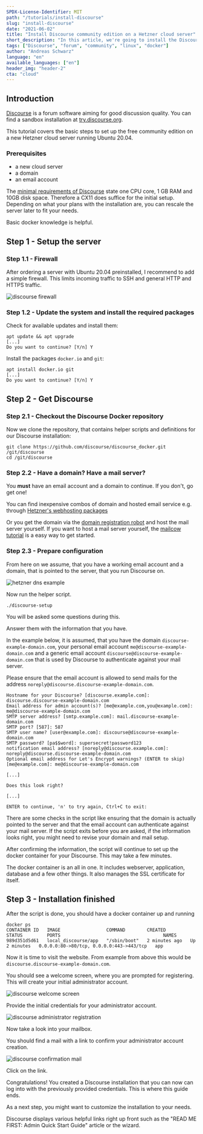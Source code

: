 ```yaml
---
SPDX-License-Identifier: MIT
path: "/tutorials/install-discourse"
slug: "install-discourse"
date: "2021-06-02"
title: "Install Discourse community edition on a Hetzner cloud server"
short_description: "In this article, we're going to install the Discourse community edition on a Hetzner cloud server"
tags: ["Discourse", "forum", "community", "linux", "docker"]
author: "Andreas Schwarz"
language: "en"
available_languages: ["en"]
header_img: "header-2"
cta: "cloud"
---
```


## Introduction

[Discourse](https://github.com/discourse/discourse) is a forum software aiming for good discussion quality. You can find a sandbox installation at [try.discourse.org](https://try.discourse.org/).

This tutorial covers the basic steps to set up the free community edition on a new Hetzner cloud server running Ubuntu 20.04. 

### Prerequisites

- a new cloud server
- a domain
- an email account

The [minimal requirements of Discourse](https://github.com/discourse/discourse/blob/master/docs/INSTALL.md#hardware-requirements) state one CPU core, 1 GB RAM and 10GB disk space. Therefore a CX11 does suffice for the initial setup. Depending on what your plans with the installation are, you can rescale the server later to fit your needs.

Basic docker knowledge is helpful.

## Step 1 - Setup the server

### Step 1.1 - Firewall

After ordering a server with Ubuntu 20.04 preinstalled, I recommend to add a simple firewall. This limits incoming traffic to SSH and general HTTP and HTTPS traffic.

![discourse firewall](images/cloud_firewall_ssh+web.png)

### Step 1.2 - Update the system and install the required packages

Check for available updates and install them:

```console
apt update && apt upgrade
[...]
Do you want to continue? [Y/n] Y                                                          
```

Install the packages `docker.io` and `git`:  

```console
apt install docker.io git
[...]
Do you want to continue? [Y/n] Y                                                          
```

## Step 2 - Get Discourse

### Step 2.1 - Checkout the Discourse Docker repository

Now we clone the repository, that contains helper scripts and definitions for our Discourse installation:

```console
git clone https://github.com/discourse/discourse_docker.git /git/discourse
cd /git/discourse
```

### Step 2.2 - Have a domain? Have a mail server?

You **must** have an email account and a domain to continue. If you don't, go get one! 

You can find inexpensive combos of domain and hosted email service e.g. through [Hetzner's webhosting packages](https://www.hetzner.com/webhosting)

Or you get the domain via the [domain registration robot](https://www.hetzner.com/registrationrobot) and host the mail server yourself. If you want to host a mail server yourself, the [mailcow tutorial](https://community.hetzner.com/tutorials/setup-mailserver-with-mailcow) is a easy way to get started.

### Step 2.3 - Prepare configuration

From here on we assume, that you have a working email account and a domain, that is pointed to the server, that you run Discourse on.

![hetzner dns example](images/discourse_domain_dns.png)

Now run the helper script.

```console
./discourse-setup
```

You will be asked some questions during this.

Answer them with the information that you have.

In the example below, it is assumed, that you have the domain `discourse-example-domain.com`, your personal email account `me@discourse-example-domain.com` and a generic email account `discourse@discourse-example-domain.com` that is used by Discourse to authenticate against your mail server.

Please ensure that the email account is allowed to send mails for the address `noreply@discourse.discourse-example-domain.com`.

```console
Hostname for your Discourse? [discourse.example.com]: discourse.discourse-example-domain.com
Email address for admin account(s)? [me@example.com,you@example.com]: me@discourse-example-domain.com
SMTP server address? [smtp.example.com]: mail.discourse-example-domain.com
SMTP port? [587]: 587
SMTP user name? [user@example.com]: discourse@discourse-example-domain.com
SMTP password? [pa$$word]: supersecret!password123
notification email address? [noreply@discourse.example.com]: noreply@discourse.discourse-example-domain.com
Optional email address for Let's Encrypt warnings? (ENTER to skip) [me@example.com]: me@discourse-example-domain.com

[...]

Does this look right?                                                 

[...]

ENTER to continue, 'n' to try again, Ctrl+C to exit:
```

There are some checks in the script like ensuring that the domain is actually pointed to the server and that the email account can authenticate against your mail server. If the script exits before you are asked, if the information looks right, you might need to revise your domain and mail setup.

After confirming the information, the script will continue to set up the docker container for your Discourse. This may take a few minutes.

The docker container is an all in one. It includes webserver, application, database and a few other things. It also manages the SSL certificate for itself.


## Step 3 - Installation finished

After the script is done, you should have a docker container up and running

```console
docker ps
CONTAINER ID   IMAGE                 COMMAND        CREATED         STATUS         PORTS                                      NAMES
989d351d5d61   local_discourse/app   "/sbin/boot"   2 minutes ago   Up 2 minutes   0.0.0.0:80->80/tcp, 0.0.0.0:443->443/tcp   app
```

Now it is time to visit the website. From example from above this would be `discourse.discourse-example-domain.com`.

You should see a welcome screen, where you are prompted for registering. This will create your initial administrator account.

![discourse welcome screen](images/discourse_welcome_screen.png)

Provide the initial credentials for your administrator account.

![discourse administrator registration](images/discourse_admin_registration.png)

Now take a look into your mailbox.

You should find a mail with a link to confirm your administrator account creation.

![discourse confirmation mail](images/discourse_confirmation_mail.png)

Click on the link.

Congratulations! You created a Discourse installation that you can now can log into with the previously provided credentials. This is where this guide ends.

As a next step, you might want to customize the installation to your needs.

Discourse displays various helpful links right up front such as the "READ ME FIRST: Admin Quick Start Guide" article or the wizard. 





















